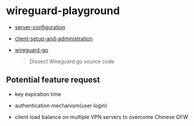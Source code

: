 # wireguard-playground

- [server-configuration](./server-configuration.md)

- [client-setup-and-administration](./client-setup-and-administration.md)

- [wireguard-go](./wireguard-go.md)

    > Dissect Wireguard go source code


## Potential feature request

- key expiration time

- authentication mechanism(user login)

- client load balance on multiple VPN servers to overcome Chinese GFW


